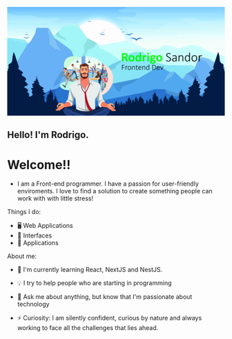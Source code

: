 <p align="center">
    <img src="./github-intro.jpg" alt="cover" title="Rodrigo Sandor">
</p>

## Hello! I'm Rodrigo.
# Welcome!!

* I am a Front-end programmer. I have a passion for user-friendly enviroments. I love to find a solution to create something people can work with with little stress!


Things I do:

- 🖥 Web Applications
- 🎨 Interfaces
- 📱 Applications

About me:

- 🌱 I'm currently learning React, NextJS and NestJS. 
- 💡 I try to help people who are starting in programming
- 💬 Ask me about anything, but know that I'm passionate about technology

- ⚡ Curiosity: I am silently confident, curious by nature and always working to face all the challenges that lies ahead.